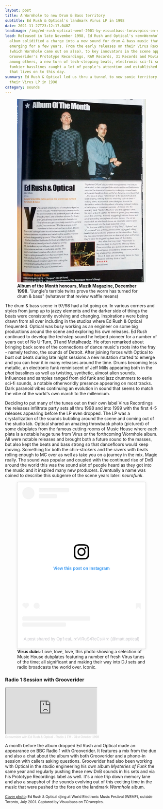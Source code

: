 ```yaml
---
layout: post
title: A Wormhole to new Drum & Bass territory
subtitle: Ed Rush & Optical's landmark Virus LP in 1998
date: 2021-11-27T23:12:17.040Z
leadimage: /img/ed-rush-optical-wemf-2001-by-visualbass-toravepics-on-continuumizm-1080x-comp.jpg
lead: Released in late November 1998, Ed Rush and Optical's <em>Wormhole</em>
  album solidified a charge into a new sound for drum & bass music that had be
  emerging for a few years. From the early releases on their Virus Recordings
  (which Wormhole came out on also), to key innovators in the scene appearing on
  Grooverider's Prototype Recordings, RAM Records, 31 Records and Moving Shadow
  among others, a new turn of tech-stepping beats, electronic sci-fi sounds, and
  funkier basslines caught a lot of people's attention and established a legacy
  that lives on to this day.
summary: Ed Rush & Optical led us thru a tunnel to new sonic territory with
  their Virus LP in 1998
category: sounds
---
```

<figure class="figure float-md-right col-sm-4 bg-light py-3"><a href="/img/ed-rush-optical-muzik-magazine-wormhole-album-of-the-month-dec-1998-crop-1080x1533-chrisfizik-for-continuumizm-com.jpg" title="click for big"><img class="figure-img img-fluid" src="/img/ed-rush-optical-muzik-magazine-wormhole-album-of-the-month-dec-1998-crop-1080x1533-chrisfizik-for-continuumizm-com.jpg" alt="Ed Rush & Optical's Wormhole reviewed and Album of the Month notice in Muzik Magazine, December 1998. 'Jungle's terrible twins prove the worm has turned for drum & bass'. Photo of magazine open to the page."></a><figcaption class="figure-caption"><strong>Album of the Month honours, Muzik Magazine, December 1998.</strong> "Jungle's terrible twins prove the worm has turned for drum & bass" (whatever that review waffle means)</figcaption></figure>

The drum & bass scene in 97/98 had a lot going on. In various corners and styles from jump up to jazzy elements and the darker side of things the beats were consistently evolving and changing. Inspirations were being drawn from all over including in the studios where Ed Rush & Optical frequented. Optical was busy working as an engineer on some big productions around the scene and exploring his own releases. Ed Rush continued to develop the techstep sound he helped pioneer for a number of years out of No U-Turn, 31 and Metalheadz. He often remarked about bringing back some of the connections of dance music's roots into the fray - namely techno, the sounds of Detroit. After joining forces with Optical to bust out beats during late night sessions a new mutation started to emerge and you can hear it in many releases around the time. Drums becoming less metallic, an electronic funk reminiscent of Jeff Mills appearing both in the *phat* basslines as well as twisting, synthetic, almost alien sounds. Influences and samples ranged from old funk and jazz drummers to eerie sci-fi sounds, a notable otherworldly presence appearing on most tracks. Dark paranoid vibes continuing an evolution in sound that seems to match the vibe of the world's own march to the millennium. 

Deciding to put many of the tunes out on their own label Virus Recordings the releases infiltrate party sets all thru 1998 and into 1999 with the first 4-5 releases appearing before the LP even dropped. The LP was a crystallization of the sounds bubbling around the scene and coming out of the studio lab. Optical shared an amazing throwback photo (pictured) of some dubplates from the famous cutting rooms of Music House where each plate is a notable huge tune from Virus or the forthcoming Wormhole album. All were notable releases and brought both a future sound to the masses, but also kept the beats and bass strong so that dancefloors would keep moving. Something for both the chin-strokers and the ravers with beats rolling enough to MC over as well as take you on a journey in the mix. Magic really. The sound was popular and coupled with the continued rise of DnB around the world this was the sound alot of people heard as they got into the music and it inspired many new producers. Eventually a name was coined to describe this subgenre of the scene years later: <em>neurofunk</em>.

<figure class="col bg-light py-3"><blockquote class="instagram-media" data-instgrm-permalink="https://www.instagram.com/p/B_5qCpDJ6Iv/?utm_source=ig_embed&amp;utm_campaign=loading" data-instgrm-version="14" style=" background:#FFF; border:0; border-radius:3px; box-shadow:0 0 1px 0 rgba(0,0,0,0.5),0 1px 10px 0 rgba(0,0,0,0.15); margin: 1px; max-width:540px; min-width:326px; padding:0; width:99.375%; width:-webkit-calc(100% - 2px); width:calc(100% - 2px);"><div style="padding:16px;"> <a href="https://www.instagram.com/p/B_5qCpDJ6Iv/?utm_source=ig_embed&amp;utm_campaign=loading" style=" background:#FFFFFF; line-height:0; padding:0 0; text-align:center; text-decoration:none; width:100%;" target="_blank"> <div style=" display: flex; flex-direction: row; align-items: center;"> <div style="background-color: #F4F4F4; border-radius: 50%; flex-grow: 0; height: 40px; margin-right: 14px; width: 40px;"></div> <div style="display: flex; flex-direction: column; flex-grow: 1; justify-content: center;"> <div style=" background-color: #F4F4F4; border-radius: 4px; flex-grow: 0; height: 14px; margin-bottom: 6px; width: 100px;"></div> <div style=" background-color: #F4F4F4; border-radius: 4px; flex-grow: 0; height: 14px; width: 60px;"></div></div></div><div style="padding: 19% 0;"></div> <div style="display:block; height:50px; margin:0 auto 12px; width:50px;"><svg width="50px" height="50px" viewBox="0 0 60 60" version="1.1" xmlns="https://www.w3.org/2000/svg" xmlns:xlink="https://www.w3.org/1999/xlink"><g stroke="none" stroke-width="1" fill="none" fill-rule="evenodd"><g transform="translate(-511.000000, -20.000000)" fill="#000000"><g><path d="M556.869,30.41 C554.814,30.41 553.148,32.076 553.148,34.131 C553.148,36.186 554.814,37.852 556.869,37.852 C558.924,37.852 560.59,36.186 560.59,34.131 C560.59,32.076 558.924,30.41 556.869,30.41 M541,60.657 C535.114,60.657 530.342,55.887 530.342,50 C530.342,44.114 535.114,39.342 541,39.342 C546.887,39.342 551.658,44.114 551.658,50 C551.658,55.887 546.887,60.657 541,60.657 M541,33.886 C532.1,33.886 524.886,41.1 524.886,50 C524.886,58.899 532.1,66.113 541,66.113 C549.9,66.113 557.115,58.899 557.115,50 C557.115,41.1 549.9,33.886 541,33.886 M565.378,62.101 C565.244,65.022 564.756,66.606 564.346,67.663 C563.803,69.06 563.154,70.057 562.106,71.106 C561.058,72.155 560.06,72.803 558.662,73.347 C557.607,73.757 556.021,74.244 553.102,74.378 C549.944,74.521 548.997,74.552 541,74.552 C533.003,74.552 532.056,74.521 528.898,74.378 C525.979,74.244 524.393,73.757 523.338,73.347 C521.94,72.803 520.942,72.155 519.894,71.106 C518.846,70.057 518.197,69.06 517.654,67.663 C517.244,66.606 516.755,65.022 516.623,62.101 C516.479,58.943 516.448,57.996 516.448,50 C516.448,42.003 516.479,41.056 516.623,37.899 C516.755,34.978 517.244,33.391 517.654,32.338 C518.197,30.938 518.846,29.942 519.894,28.894 C520.942,27.846 521.94,27.196 523.338,26.654 C524.393,26.244 525.979,25.756 528.898,25.623 C532.057,25.479 533.004,25.448 541,25.448 C548.997,25.448 549.943,25.479 553.102,25.623 C556.021,25.756 557.607,26.244 558.662,26.654 C560.06,27.196 561.058,27.846 562.106,28.894 C563.154,29.942 563.803,30.938 564.346,32.338 C564.756,33.391 565.244,34.978 565.378,37.899 C565.522,41.056 565.552,42.003 565.552,50 C565.552,57.996 565.522,58.943 565.378,62.101 M570.82,37.631 C570.674,34.438 570.167,32.258 569.425,30.349 C568.659,28.377 567.633,26.702 565.965,25.035 C564.297,23.368 562.623,22.342 560.652,21.575 C558.743,20.834 556.562,20.326 553.369,20.18 C550.169,20.033 549.148,20 541,20 C532.853,20 531.831,20.033 528.631,20.18 C525.438,20.326 523.257,20.834 521.349,21.575 C519.376,22.342 517.703,23.368 516.035,25.035 C514.368,26.702 513.342,28.377 512.574,30.349 C511.834,32.258 511.326,34.438 511.181,37.631 C511.035,40.831 511,41.851 511,50 C511,58.147 511.035,59.17 511.181,62.369 C511.326,65.562 511.834,67.743 512.574,69.651 C513.342,71.625 514.368,73.296 516.035,74.965 C517.703,76.634 519.376,77.658 521.349,78.425 C523.257,79.167 525.438,79.673 528.631,79.82 C531.831,79.965 532.853,80.001 541,80.001 C549.148,80.001 550.169,79.965 553.369,79.82 C556.562,79.673 558.743,79.167 560.652,78.425 C562.623,77.658 564.297,76.634 565.965,74.965 C567.633,73.296 568.659,71.625 569.425,69.651 C570.167,67.743 570.674,65.562 570.82,62.369 C570.966,59.17 571,58.147 571,50 C571,41.851 570.966,40.831 570.82,37.631"></path></g></g></g></svg></div><div style="padding-top: 8px;"> <div style=" color:#3897f0; font-family:Arial,sans-serif; font-size:14px; font-style:normal; font-weight:550; line-height:18px;">View this post on Instagram</div></div><div style="padding: 12.5% 0;"></div> <div style="display: flex; flex-direction: row; margin-bottom: 14px; align-items: center;"><div> <div style="background-color: #F4F4F4; border-radius: 50%; height: 12.5px; width: 12.5px; transform: translateX(0px) translateY(7px);"></div> <div style="background-color: #F4F4F4; height: 12.5px; transform: rotate(-45deg) translateX(3px) translateY(1px); width: 12.5px; flex-grow: 0; margin-right: 14px; margin-left: 2px;"></div> <div style="background-color: #F4F4F4; border-radius: 50%; height: 12.5px; width: 12.5px; transform: translateX(9px) translateY(-18px);"></div></div><div style="margin-left: 8px;"> <div style=" background-color: #F4F4F4; border-radius: 50%; flex-grow: 0; height: 20px; width: 20px;"></div> <div style=" width: 0; height: 0; border-top: 2px solid transparent; border-left: 6px solid #f4f4f4; border-bottom: 2px solid transparent; transform: translateX(16px) translateY(-4px) rotate(30deg)"></div></div><div style="margin-left: auto;"> <div style=" width: 0px; border-top: 8px solid #F4F4F4; border-right: 8px solid transparent; transform: translateY(16px);"></div> <div style=" background-color: #F4F4F4; flex-grow: 0; height: 12px; width: 16px; transform: translateY(-4px);"></div> <div style=" width: 0; height: 0; border-top: 8px solid #F4F4F4; border-left: 8px solid transparent; transform: translateY(-4px) translateX(8px);"></div></div></div> <div style="display: flex; flex-direction: column; flex-grow: 1; justify-content: center; margin-bottom: 24px;"> <div style=" background-color: #F4F4F4; border-radius: 4px; flex-grow: 0; height: 14px; margin-bottom: 6px; width: 224px;"></div> <div style=" background-color: #F4F4F4; border-radius: 4px; flex-grow: 0; height: 14px; width: 144px;"></div></div></a><p style=" color:#c9c8cd; font-family:Arial,sans-serif; font-size:14px; line-height:17px; margin-bottom:0; margin-top:8px; overflow:hidden; padding:8px 0 7px; text-align:center; text-overflow:ellipsis; white-space:nowrap;"><a href="https://www.instagram.com/p/B_5qCpDJ6Iv/?utm_source=ig_embed&amp;utm_campaign=loading" style=" color:#c9c8cd; font-family:Arial,sans-serif; font-size:14px; font-style:normal; font-weight:normal; line-height:17px; text-decoration:none;" target="_blank">A post shared by Op†ıcaL ☣V!RuS•ReCs☠☣ (@matt.optical)</a></p></div></blockquote> <script async src="//www.instagram.com/embed.js"></script><figcaption class="figure-caption"><strong>Virus dubs</strong>: Love, love, love, this photo showing a selection of Music House dubplates featuring a number of fresh Virus tunes of the time; all significant and making their way into DJ sets and radio broadcasts the world over. Iconic.</figcaption></figure>

<h3>Radio 1 Session with Grooverider</h3>

<div class="embed-responsive embed-responsive-16by9" style="max-height:208px;">
  <iframe class="embed-responsive-item" style="max-height:166px;" src="https://w.soundcloud.com/player/?url=https%3A//api.soundcloud.com/tracks/142522361&color=%238a9fc3&auto_play=false&hide_related=false&show_comments=true&show_user=true&show_reposts=false&show_teaser=true"></iframe><div style="font-size: 10px; color: #cccccc;line-break: anywhere;word-break: normal;overflow: hidden;white-space: nowrap;text-overflow: ellipsis; font-family: Interstate,Lucida Grande,Lucida Sans Unicode,Lucida Sans,Garuda,Verdana,Tahoma,sans-serif;font-weight: 100;"><a href="https://soundcloud.com/ethereal94/grooverider-radio-1-fm-31st?in=continuumizm/sets/likes" title="Grooverider with Ed Rush &amp; Optical - Radio 1 FM - 31st October 1998" target="_blank" style="color: #cccccc; text-decoration: none;">Grooverider with Ed Rush &amp; Optical - Radio 1 FM - 31st October 1998</a></div></div> 

A month before the album dropped Ed Rush and Optical made an appearance on BBC Radio 1 with Grooverider. It features a mix from the duo and also a chat about the album with both Grooverider and a phone-in session with callers asking questions. Grooverider had also been working with Optical in the studio engineering his own album <em>Mysteries of Funk</em> the same year and regularly pushing these new DnB sounds in his sets and via his Prototype Recordings label as well. It's a nice trip down memory lane and also a snapshot of the sounds evolving out of this exciting time in the music that were pushed to the fore on the landmark <em>Wormhole</em> album.

<small class="text-secondary">[Cover photo](/img/ed-rush-optical-WEMF-2001-by-visualbass-toravepics-on-continuumizm-1080x-comp.jpg): Ed Rush & Optical djing at World Electronic Music Festival (WEMF), outside Toronto, July 2001. Captured by Visualbass on TOravepics.</small>